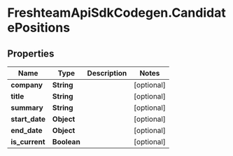 # FreshteamApiSdkCodegen.CandidatePositions

## Properties

| Name           | Type        | Description | Notes      |
| -------------- | ----------- | ----------- | ---------- |
| **company**    | **String**  |             | [optional] |
| **title**      | **String**  |             | [optional] |
| **summary**    | **String**  |             | [optional] |
| **start_date** | **Object**  |             | [optional] |
| **end_date**   | **Object**  |             | [optional] |
| **is_current** | **Boolean** |             | [optional] |
